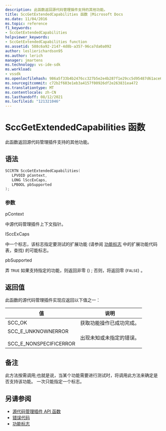 ```yaml
---
description: 此函数返回源代码管理插件支持的其他功能。
title: SccGetExtendedCapabilities 函数 |Microsoft Docs
ms.date: 11/04/2016
ms.topic: reference
f1_keywords:
- SccGetExtendedCapabilities
helpviewer_keywords:
- SccGetExtendedCapabilities function
ms.assetid: 588c6a92-2147-4d8b-a357-96ca7da0a092
author: leslierichardson95
ms.author: lerich
manager: jmartens
ms.technology: vs-ide-sdk
ms.workload:
- vssdk
ms.openlocfilehash: 986a5f33b4b2476cc327b5e2e4b287f1e29cc5d95487d61ace6ebf22e9d23916
ms.sourcegitcommit: c72b2f603e1eb3a4157f00926df2e263831ea472
ms.translationtype: MT
ms.contentlocale: zh-CN
ms.lasthandoff: 08/12/2021
ms.locfileid: "121321046"
---
```

# <a name="sccgetextendedcapabilities-function"></a>SccGetExtendedCapabilities 函数
此函数返回源代码管理插件支持的其他功能。

## <a name="syntax"></a>语法

```cpp
SCCRTN SccGetExtendedCapabilities(
   LPVOID pContext,
   LONG lSccExCaps,
   LPBOOL pbSupported
);
```

### <a name="parameters"></a>参数
 pContext

中源代码管理插件上下文指针。

 lSccExCaps

中一个标志，该标志指定要测试的扩展功能 (请参阅 [功能标志](../extensibility/capability-flags.md) 中的扩展功能代码表，查找) 的可能标志。

 pbSupported

弄 `TRUE` 如果支持指定的功能，则返回非零 () ; 否则，将返回零 (`FALSE`) 。

## <a name="return-value"></a>返回值
 此函数的源代码管理插件实现应返回以下值之一：

|值|说明|
|-----------|-----------------|
|SCC_OK|获取功能操作已成功完成。|
|SCC_E_UNKNOWNERROR<br /><br /> SCC_E_NONSPECIFICERROR|出现未知或未指定的错误。|

## <a name="remarks"></a>备注
 此方法按需调用;也就是说，当某个功能需要进行测试时，将调用此方法来确定是否支持该功能。 一次只能指定一个标志。

## <a name="see-also"></a>另请参阅
- [源代码管理插件 API 函数](../extensibility/source-control-plug-in-api-functions.md)
- [错误代码](../extensibility/error-codes.md)
- [功能标志](../extensibility/capability-flags.md)
